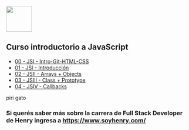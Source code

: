 <img  src='./logo.png' height='70px'>

## Curso introductorio a JavaScript

* [00 - JSI - Intro-Git-HTML-CSS](./00-Intro-GIT-HTML-CSS)
* [01 - JSI - Introducción](./01-JSI)
* [02 - JSII - Arrays + Objects](./02-JSII)
* [03 - JSIII - Class + Prototype](./03-JSIII)
* [04 - JSIV - Callbacks](./04-JSIV)

piri gato

### Si querés saber más sobre la carrera de Full Stack Developer de Henry ingresa a https://www.soyhenry.com/